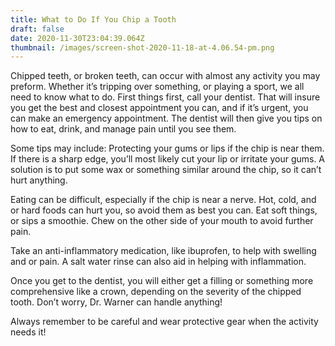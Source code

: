 ```yaml
---
title: What to Do If You Chip a Tooth
draft: false
date: 2020-11-30T23:04:39.064Z
thumbnail: /images/screen-shot-2020-11-18-at-4.06.54-pm.png
---
```

Chipped teeth, or broken teeth, can occur with almost any activity you may preform. Whether it’s tripping over something, or playing a sport, we all need to know what to do.  First things first, call your dentist. That will insure you get the best and closest appointment you can, and if it’s urgent, you can make an emergency appointment. The dentist will then give you tips on how to eat, drink, and manage pain until you see them. 



Some tips may include: Protecting your gums or lips if the chip is near them. If there is a sharp edge, you’ll most likely cut your lip or irritate your gums. A solution is to put some wax or something similar around the chip, so it can’t hurt anything. 



Eating can be difficult, especially if the chip is near a nerve. Hot, cold, and or hard foods can hurt you, so avoid them as best you can. Eat soft things, or sips a smoothie. Chew on the other side of your mouth to avoid further pain. 



Take an anti-inflammatory medication, like ibuprofen, to help with swelling and or pain. A salt water rinse can also aid in helping with inflammation. 



Once you get to the dentist, you will either get a filling or something more comprehensive like a crown, depending on the severity of the chipped tooth. Don’t worry, Dr. Warner can handle anything!

Always remember to be careful and wear protective gear when the activity needs it!